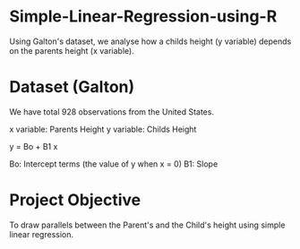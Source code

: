 # Simple-Linear-Regression-using-R
Using Galton's dataset, we analyse how a childs height (y variable) depends on the parents height (x variable).

# Dataset (Galton)

We have total 928 observations from the United States. 

x variable: Parents Height
y variable: Childs Height

y = Bo + B1 x

Bo: Intercept terms (the value of y when x = 0)
B1: Slope


# Project Objective

To draw parallels between the Parent's and the Child's height using simple linear regression.


